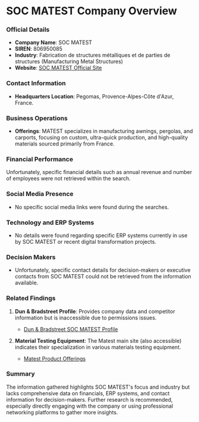 # SOC MATEST Company Overview

### Official Details
- **Company Name**: SOC MATEST
- **SIREN**: 806950085
- **Industry**: Fabrication de structures métalliques et de parties de structures (Manufacturing Metal Structures)
- **Website**: [SOC MATEST Official Site](https://www.matest.fr/)

### Contact Information
- **Headquarters Location**: Pegomas, Provence-Alpes-Côte d'Azur, France.
  
### Business Operations
- **Offerings**: MATEST specializes in manufacturing awnings, pergolas, and carports, focusing on custom, ultra-quick production, and high-quality materials sourced primarily from France.

### Financial Performance
Unfortunately, specific financial details such as annual revenue and number of employees were not retrieved within the search.

### Social Media Presence
- No specific social media links were found during the searches.

### Technology and ERP Systems
- No details were found regarding specific ERP systems currently in use by SOC MATEST or recent digital transformation projects.

### Decision Makers
- Unfortunately, specific contact details for decision-makers or executive contacts from SOC MATEST could not be retrieved from the information available.

### Related Findings
1. **Dun & Bradstreet Profile**: Provides company data and competitor information but is inaccessible due to permissions issues.
   - [Dun & Bradstreet SOC MATEST Profile](https://www.dnb.com/business-directory/company-profiles.soc_matest.dc0f0c28ffe7a2cc6a171d935a4cb5e7.html)

2. **Material Testing Equipment**: The Matest main site (also accessible) indicates their specialization in various materials testing equipment. 
   - [Matest Product Offerings](https://www.matest.com/)

### Summary
The information gathered highlights SOC MATEST's focus and industry but lacks comprehensive data on financials, ERP systems, and contact information for decision-makers. Further research is recommended, especially directly engaging with the company or using professional networking platforms to gather more insights.

```
